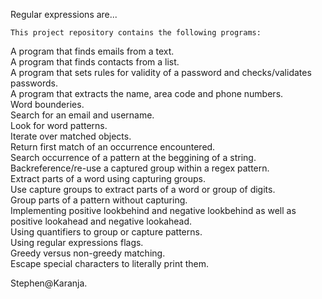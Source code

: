 Regular expressions are...


	This project repository contains the following programs:

A program that finds emails from a text.\
A program that finds contacts from a list.\
A program that sets rules for validity of a password and checks/validates passwords.\
A program that extracts the name, area code and phone numbers.\
Word bounderies.\
Search for an email and username.\
Look for word patterns.\
Iterate over matched objects.\
Return first match of an occurrence encountered.\
Search occurrence of a pattern at the beggining of a string.\
Backreference/re-use a captured group within a regex pattern.\
Extract parts of a word using capturing groups.\
Use capture groups to extract parts of a word or group of digits.\
Group parts of a pattern without capturing.\
Implementing positive lookbehind and negative lookbehind as well as positive lookahead and negative lookahead.\
Using quantifiers to group or capture patterns.\
Using regular expressions flags.\
Greedy versus non-greedy matching.\
Escape special characters to literally print them.

Stephen@Karanja.
